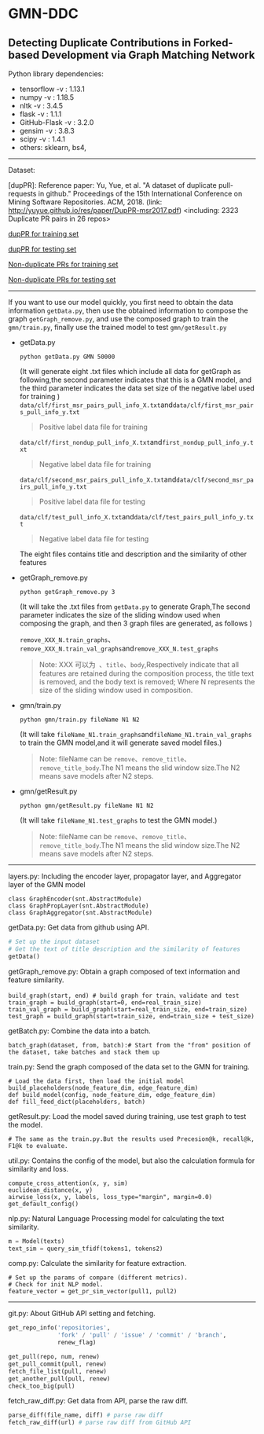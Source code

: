# GMN-DDC

## Detecting Duplicate Contributions in Forked-based Development via Graph Matching Network

Python library dependencies:
+ tensorflow -v : 1.13.1
+ numpy -v : 1.18.5
+ nltk -v : 3.4.5
+ flask -v : 1.1.1
+ GitHub-Flask -v : 3.2.0
+ gensim -v : 3.8.3
+ scipy -v : 1.4.1 
+ others: sklearn, bs4,

---

Dataset:

[dupPR]: Reference paper: Yu, Yue, et al. "A dataset of duplicate pull-requests in github." Proceedings of the 15th International Conference on Mining Software Repositories. ACM, 2018. (link: http://yuyue.github.io/res/paper/DupPR-msr2017.pdf)
<including: 2323 Duplicate PR pairs in 26 repos>

[dupPR for training set](https://github.com/ILikeCode0/GMN-DDC/blob/main/data/clf/first_msr_pairs.txt)

[dupPR for testing set](https://github.com/ILikeCode0/GMN-DDC/blob/main/data/clf/second_msr_pairs.txt)

[Non-duplicate PRs for training set](https://github.com/ILikeCode0/GMN-DDC/blob/main/data/clf/first_nondup.txt)

[Non-duplicate PRs for testing set](https://github.com/ILikeCode0/GMN-DDC/blob/main/data/clf/second_nondup.txt)

---
If you want to use our model quickly, you first need to obtain the data information `getData.py`, then use the obtained information to compose the graph     `getGraph_remove.py`, and use the composed graph to train the `gmn/train.py`, finally use the trained model to test `gmn/getResult.py` 

+ getData.py
  
    `python getData.py GMN 50000`
    
    (It will generate eight .txt files which include all data for getGraph as following,the second parameter indicates that this is a GMN model, and the third parameter indicates the data set size of the negative label used for training )
    `data/clf/first_msr_pairs_pull_info_X.txt`and`data/clf/first_msr_pairs_pull_info_y.txt`
    >Positive label data file for training 
    >
    `data/clf/first_nondup_pull_info_X.txt`and`first_nondup_pull_info_y.txt`
    >Negative label data file for training 
    >
    `data/clf/second_msr_pairs_pull_info_X.txt`and`data/clf/second_msr_pairs_pull_info_y.txt`
    >Positive label data file for testing 
    > 
    `data/clf/test_pull_info_X.txt`and`data/clf/test_pairs_pull_info_y.txt`
    >Negative label data file for testing

    The eight files contains title and description and the similarity of other features                                                                                                                                                                                                                                                                                                                                                                                                                                                                                                                                                                                                                                                                                                 
    
+ getGraph_remove.py
    
    `python getGraph_remove.py 3`
    
    (It will take the .txt files from `getData.py` to generate Graph,The second parameter indicates the size of the sliding window used when composing the graph, and then 3 graph files are generated, as follows )
      
    `remove_XXX_N.train_graphs`、`remove_XXX_N.train_val_graphs`and`remove_XXX_N.test_graphs`
    
    >Note: XXX 可以为` `、`title`、`body`,Respectively indicate that all features are retained during the composition process, the title text is removed, and the body text is removed;
     Where N represents the size of the sliding window used in composition. 

+ gmn/train.py  

    `python gmn/train.py fileName N1 N2`
    
    (It will take `fileName_N1.train_graphs`and`fileName_N1.train_val_graphs` to train the GMN model,and it will generate saved model files.)
    
    >Note: fileName can be `remove`、`remove_title`、`remove_title_body`.The N1 means the slid window size.The N2 means save models after N2 steps. 
    
+ gmn/getResult.py

     `python gmn/getResult.py fileName N1 N2`
    
    (It will take `fileName_N1.test_graphs` to test the GMN model.)
    
    >Note: fileName can be `remove`、`remove_title`、`remove_title_body`.The N1 means the slid window size.The N2 means save models after N2 steps. 
    

---

layers.py: Including the encoder layer, propagator layer, and Aggregator layer of the GMN model

```
class GraphEncoder(snt.AbstractModule)
class GraphPropLayer(snt.AbstractModule)
class GraphAggregator(snt.AbstractModule)
``` 

getData.py: Get data from github using API.

``` python
# Set up the input dataset
# Get the text of title description and the similarity of features 
getData()
```

getGraph_remove.py: Obtain a graph composed of text information and feature similarity.

```
build_graph(start, end) # build graph for train、validate and test
train_graph = build_graph(start=0, end=real_train_size)
train_val_graph = build_graph(start=real_train_size, end=train_size)
test_graph = build_graph(start=train_size, end=train_size + test_size)
``` 

getBatch.py: Combine the data into a batch.

```
batch_graph(dataset, from, batch):# Start from the "from" position of the dataset, take batches and stack them up 
```

train.py: Send the graph composed of the data set to the GMN for training.

```
# Load the data first, then load the initial model
build_placeholders(node_feature_dim, edge_feature_dim)
def build_model(config, node_feature_dim, edge_feature_dim)
def fill_feed_dict(placeholders, batch)
```

getResult.py: Load the model saved during training, use test graph to test the model.
```
# The same as the train.py.But the results used Precesion@k, recall@k, F1@k to evaluate.
```

util.py: Contains the config of the model, but also the calculation formula for similarity and loss.
```
compute_cross_attention(x, y, sim)
euclidean_distance(x, y)
airwise_loss(x, y, labels, loss_type="margin", margin=0.0)
get_default_config()
```

nlp.py: Natural Language Processing model for calculating the text similarity.


``` python
m = Model(texts)
text_sim = query_sim_tfidf(tokens1, tokens2)
``` 


comp.py: Calculate the similarity for feature extraction.

``` 
# Set up the params of compare (different metrics).
# Check for init NLP model.
feature_vector = get_pr_sim_vector(pull1, pull2)
```


---

git.py: About GitHub API setting and fetching.

``` python
get_repo_info('repositories',
              'fork' / 'pull' / 'issue' / 'commit' / 'branch',
              renew_flag)

get_pull(repo, num, renew)
get_pull_commit(pull, renew)
fetch_file_list(pull, renew)
get_another_pull(pull, renew)
check_too_big(pull)
```


fetch_raw_diff.py: Get data from API, parse the raw diff.

``` python
parse_diff(file_name, diff) # parse raw diff
fetch_raw_diff(url) # parse raw diff from GitHub API
```


